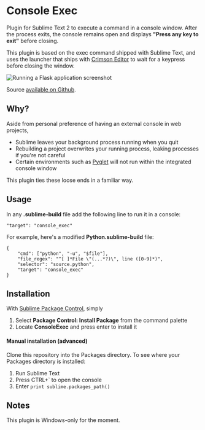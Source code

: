 Console Exec
============

Plugin for Sublime Text 2 to execute a command in a console window.
After the process exits, the console remains open and displays **"Press
any key to exit"** before closing.

This plugin is based on the exec command shipped with Sublime Text, and
uses the launcher that ships with [Crimson Editor][cedit]
to wait for a keypress before closing the window.

![Running a Flask application screenshot][screenshot]

Source [available on Github][repo].

[screenshot]: https://raw.github.com/joeyespo/sublimetext-console-exec/master/examples/flask_application_screenshot.png
[cedit]: http://crimsoneditor.com
[repo]: http://github.com/joeyespo/sublimetext-console-exec


Why?
----

Aside from personal preference of having an external console in web projects,

- Sublime leaves your background process running when you quit
- Rebuilding a project overwrites your running process, leaking processes if you're not careful
- Certain environments such as [Pyglet][] will not run within the integrated console window

This plugin ties these loose ends in a familiar way.

[Pyglet]: http://www.pyglet.org


Usage
-----

In any **.sublime-build** file add the following line to run it in a console:

    "target": "console_exec"

For example, here's a modified **Python.sublime-build** file:

    {
        "cmd": ["python", "-u", "$file"],
        "file_regex": "^[ ]*File \"(...*?)\", line ([0-9]*)",
        "selector": "source.python",
        "target": "console_exec"
    }


Installation
------------

With [Sublime Package Control][package_control], simply

1. Select **Package Control: Install Package** from the command palette
2. Locate **ConsoleExec** and press enter to install it

[package_control]: http://wbond.net/sublime_packages/package_control

#### Manual installation (advanced)

Clone this repository into the Packages directory. To see where your Packages
directory is installed:

1. Run Sublime Text
2. Press CTRL+` to open the console
3. Enter `print sublime.packages_path()`


Notes
-----

This plugin is Windows-only for the moment.
